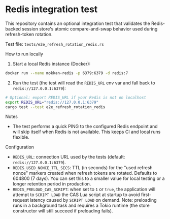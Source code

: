 # Redis integration test

This repository contains an optional integration test that validates the Redis-backed session
store's atomic compare-and-swap behavior used during refresh-token rotation.

Test file: `tests/e2e_refresh_rotation_redis.rs`

How to run locally

1. Start a local Redis instance (Docker):

```bash
docker run --name mokkan-redis -p 6379:6379 -d redis:7
```

2. Run the test (the test will read the `REDIS_URL` env var and fall back to `redis://127.0.0.1:6379`):

```bash
# Optional: export REDIS_URL if your Redis is not on localhost
export REDIS_URL="redis://127.0.0.1:6379"
cargo test --test e2e_refresh_rotation_redis
```

Notes

- The test performs a quick PING to the configured Redis endpoint and will skip itself when
  Redis is not available. This keeps CI and local runs flexible.

Configuration

- `REDIS_URL`: connection URL used by the tests (default: `redis://127.0.0.1:6379`).
- `REDIS_USED_NONCE_TTL_SECS`: TTL (in seconds) for the "used refresh nonce" markers created when
  refresh tokens are rotated. Defaults to 604800 (7 days). You can set this to a smaller value for
  local testing or a longer retention period in production.
- `REDIS_PRELOAD_CAS_SCRIPT`: when set to `1` or `true`, the application will attempt to `SCRIPT LOAD`
  the CAS Lua script at startup to avoid first-request latency caused by `SCRIPT LOAD` on demand.
  Note: preloading runs in a background task and requires a Tokio runtime (the store constructor will
  still succeed if preloading fails).
